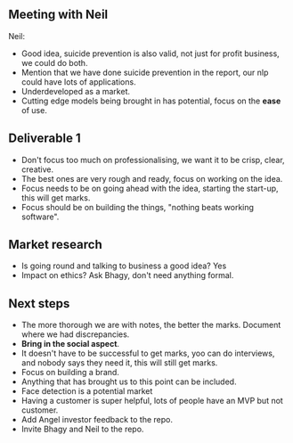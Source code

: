 ## Meeting with Neil

Neil:

- Good idea, suicide prevention is also valid, not just for profit business, we could do both.
- Mention that we have done suicide prevention in the report, our nlp could have lots of applications.
- Underdeveloped as a market.
- Cutting edge models being brought in has potential, focus on the **ease** of use.

## Deliverable 1

- Don't focus too much on professionalising, we want it to be crisp, clear, creative.
- The best ones are very rough and ready, focus on working on the idea.
- Focus needs to be on going ahead with the idea, starting the start-up, this will get marks.
- Focus should be on building the things, "nothing beats working software".

## Market research

- Is going round and talking to business a good idea? Yes
- Impact on ethics? Ask Bhagy, don't need anything formal.

## Next steps

- The more thorough we are with notes, the better the marks. Document where we had discrepancies.
- **Bring in the social aspect**.
- It doesn't have to be successful to get marks, yoo can do interviews, and nobody says they need it, this will still get marks.
- Focus on building a brand.
- Anything that has brought us to this point can be included.
- Face detection is a potential market
- Having a customer is super helpful, lots of people have an MVP but not customer.
- Add Angel investor feedback to the repo.
- Invite Bhagy and Neil to the repo.
